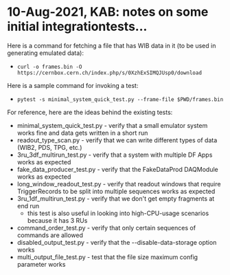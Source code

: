 # 10-Aug-2021, KAB: notes on some initial integrationtests...

Here is a command for fetching a file that has WIB data in it (to be used in generating emulated data):

* `curl -o frames.bin -O https://cernbox.cern.ch/index.php/s/0XzhExSIMQJUsp0/download`

Here is a sample command for invoking a test:

* `pytest -s minimal_system_quick_test.py --frame-file $PWD/frames.bin`

For reference, here are the ideas behind the existing tests:
* minimal_system_quick_test.py - verify that a small emulator system works fine and data gets written in a short run
* readout_type_scan.py - verify that we can write different types of data (WIB2, PDS, TPG, etc.)
* 3ru_3df_multirun_test.py - verify that a system with multiple DF Apps works as expected
* fake_data_producer_test.py - verify that the FakeDataProd DAQModule works as expected
* long_window_readout_test.py - verify that readout windows that require TriggerRecords to be split into multiple sequences works as expected
* 3ru_1df_multirun_test.py - verify that we don't get empty fragments at end run
  * this test is also useful in looking into high-CPU-usage scenarios because it has 3 RUs
* command_order_test.py - verify that only certain sequences of commands are allowed
* disabled_output_test.py - verify that the --disable-data-storage option works
* multi_output_file_test.py - test that the file size maximum config parameter works
